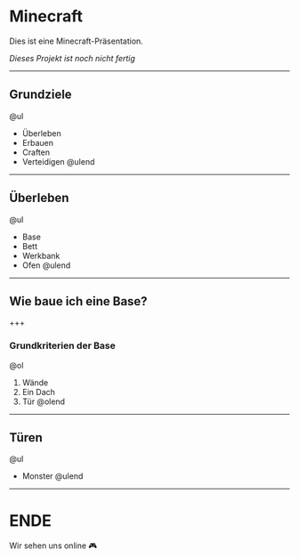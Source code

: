 # Minecraft

Dies ist eine Minecraft-Präsentation.

_Dieses Projekt ist noch nicht fertig_

---

## Grundziele

@ul
- Überleben
- Erbauen
- Craften
- Verteidigen
@ulend

---

## Überleben

@ul
- Base
- Bett
- Werkbank
- Ofen
@ulend

---

## Wie baue ich eine Base?

+++

### Grundkriterien der Base

@ol
1. Wände 
1. Ein Dach 
1. Tür
@olend

---

## Türen

@ul
- Monster 
@ulend

---
# ENDE

Wir sehen uns online 🎮
